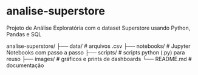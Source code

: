 # analise-superstore
Projeto de Análise Exploratória com o dataset Superstore usando Python, Pandas e SQL

analise-superstore/
├── data/            # arquivos .csv
├── notebooks/       # Jupyter Notebooks com passo a passo
├── scripts/         # scripts python (.py) para reuso
├── images/          # gráficos e prints de dashboards
└── README.md        # documentação
